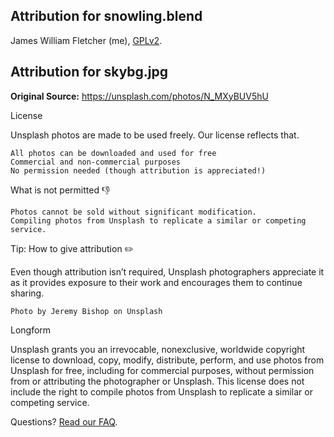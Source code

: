 ## Attribution for snowling.blend

James William Fletcher (me), [GPLv2](https://github.com/mrbid/Snowling/blob/main/LICENSE).

## Attribution for skybg.jpg

**Original Source:** https://unsplash.com/photos/N_MXyBUV5hU

License

Unsplash photos are made to be used freely. Our license reflects that.

    All photos can be downloaded and used for free
    Commercial and non-commercial purposes
    No permission needed (though attribution is appreciated!)

What is not permitted 👎

    Photos cannot be sold without significant modification.
    Compiling photos from Unsplash to replicate a similar or competing service.

Tip: How to give attribution ✏️

Even though attribution isn’t required, Unsplash photographers appreciate it as it provides exposure to their work and encourages them to continue sharing.

    Photo by Jeremy Bishop on Unsplash

Longform

Unsplash grants you an irrevocable, nonexclusive, worldwide copyright license to download, copy, modify, distribute, perform, and use photos from Unsplash for free, including for commercial purposes, without permission from or attributing the photographer or Unsplash. This license does not include the right to compile photos from Unsplash to replicate a similar or competing service.

Questions? [Read our FAQ](https://help.unsplash.com/en/collections/1463188-unsplash-license).


